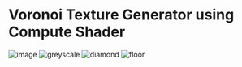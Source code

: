 # Voronoi Texture Generator using Compute Shader

![image](https://github.com/user-attachments/assets/29a83d1c-d81e-4603-85c3-654a03590412)
![greyscale](https://github.com/user-attachments/assets/46a84c5c-a61e-4f81-be2a-c4730db9eaf5)
![diamond](https://github.com/user-attachments/assets/16572c62-9d7d-4087-ae5f-0f4bc1637c48)
![floor](https://github.com/user-attachments/assets/1959d206-e534-4aa1-8b9c-5f204f2ee7fc)
